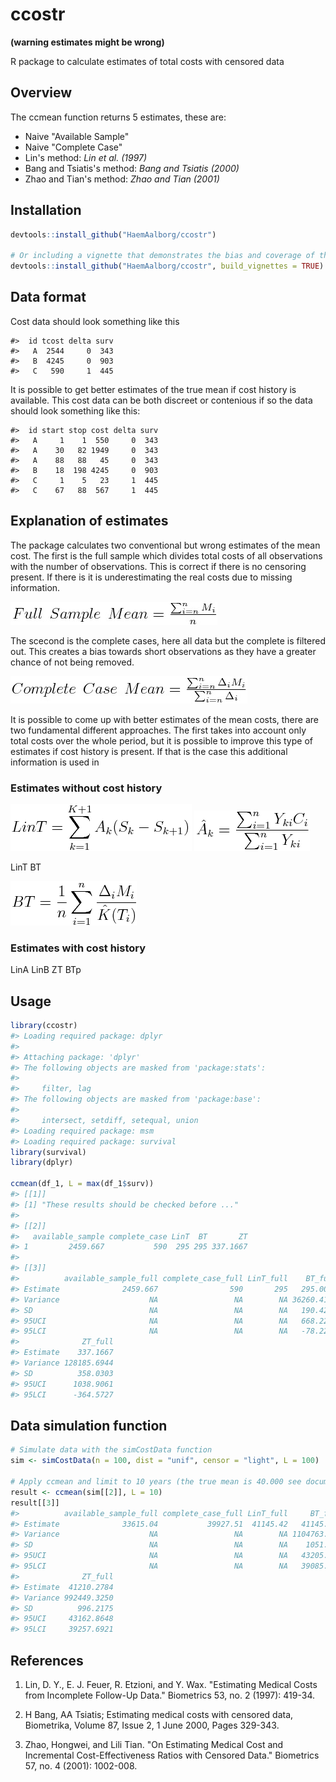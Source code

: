 
<!-- README.md is generated from README.Rmd. Please edit that file -->
ccostr
======

**(warning estimates might be wrong)**

R package to calculate estimates of total costs with censored data

Overview
--------

The ccmean function returns 5 estimates, these are:

-   Naive "Available Sample"
-   Naive "Complete Case"
-   Lin's method: *Lin et al. (1997)*
-   Bang and Tsiatis's method: *Bang and Tsiatis (2000)*
-   Zhao and Tian's method: *Zhao and Tian (2001)*

Installation
------------

``` r
devtools::install_github("HaemAalborg/ccostr")

# Or including a vignette that demonstrates the bias and coverage of the estimators, this require library(parallel)
devtools::install_github("HaemAalborg/ccostr", build_vignettes = TRUE)
```

Data format
-----------

Cost data should look something like this

    #>  id tcost delta surv
    #>   A  2544     0  343
    #>   B  4245     0  903
    #>   C   590     1  445

It is possible to get better estimates of the true mean if cost history is available. This cost data can be both discreet or contenious if so the data should look something like this:

    #>  id start stop cost delta surv
    #>   A     1    1  550     0  343
    #>   A    30   82 1949     0  343
    #>   A    88   88   45     0  343
    #>   B    18  198 4245     0  903
    #>   C     1    5   23     1  445
    #>   C    67   88  567     1  445

Explanation of estimates
------------------------

The package calculates two conventional but wrong estimates of the mean cost. The first is the full sample which divides total costs of all observations with the number of observations. This is correct if there is no censoring present. If there is it is underestimating the real costs due to missing information.

<img src="img/fullsample.png"/>

The scecond is the complete cases, here all data but the complete is filtered out. This creates a bias towards short observations as they have a greater chance of not being removed.

<img src="img/completecase.png"/>

It is possible to come up with better estimates of the mean costs, there are two fundamental different approaches. The first takes into account only total costs over the whole period, but it is possible to improve this type of estimates if cost history is present. If that is the case this additional information is used in

### Estimates without cost history

<img src="img/LinT.png"/> <img src="img/LinTa.png"/>

LinT BT

<img src="img/BT.png"/>

### Estimates with cost history

LinA LinB ZT BTp

Usage
-----

``` r
library(ccostr)
#> Loading required package: dplyr
#> 
#> Attaching package: 'dplyr'
#> The following objects are masked from 'package:stats':
#> 
#>     filter, lag
#> The following objects are masked from 'package:base':
#> 
#>     intersect, setdiff, setequal, union
#> Loading required package: msm
#> Loading required package: survival
library(survival)
library(dplyr)

ccmean(df_1, L = max(df_1$surv))
#> [[1]]
#> [1] "These results should be checked before ..."
#> 
#> [[2]]
#>   available_sample complete_case LinT  BT       ZT
#> 1         2459.667           590  295 295 337.1667
#> 
#> [[3]]
#>          available_sample_full complete_case_full LinT_full    BT_full
#> Estimate              2459.667                590       295   295.0000
#> Variance                    NA                 NA        NA 36260.4167
#> SD                          NA                 NA        NA   190.4217
#> 95UCI                       NA                 NA        NA   668.2265
#> 95LCI                       NA                 NA        NA   -78.2265
#>              ZT_full
#> Estimate    337.1667
#> Variance 128185.6944
#> SD          358.0303
#> 95UCI      1038.9061
#> 95LCI      -364.5727
```

Data simulation function
------------------------

``` r
# Simulate data with the simCostData function
sim <- simCostData(n = 100, dist = "unif", censor = "light", L = 100)

# Apply ccmean and limit to 10 years (the true mean is 40.000 see documentation)
result <- ccmean(sim[[2]], L = 10)
result[[3]]
#>          available_sample_full complete_case_full LinT_full     BT_full
#> Estimate              33615.04           39927.51  41145.42   41145.419
#> Variance                    NA                 NA        NA 1104763.013
#> SD                          NA                 NA        NA    1051.077
#> 95UCI                       NA                 NA        NA   43205.530
#> 95LCI                       NA                 NA        NA   39085.308
#>              ZT_full
#> Estimate  41210.2784
#> Variance 992449.3250
#> SD          996.2175
#> 95UCI     43162.8648
#> 95LCI     39257.6921
```

References
----------

1.  Lin, D. Y., E. J. Feuer, R. Etzioni, and Y. Wax. "Estimating Medical Costs from Incomplete Follow-Up Data." Biometrics 53, no. 2 (1997): 419-34.

2.  H Bang, AA Tsiatis; Estimating medical costs with censored data, Biometrika, Volume 87, Issue 2, 1 June 2000, Pages 329-343.

3.  Zhao, Hongwei, and Lili Tian. "On Estimating Medical Cost and Incremental Cost-Effectiveness Ratios with Censored Data." Biometrics 57, no. 4 (2001): 1002-008.
